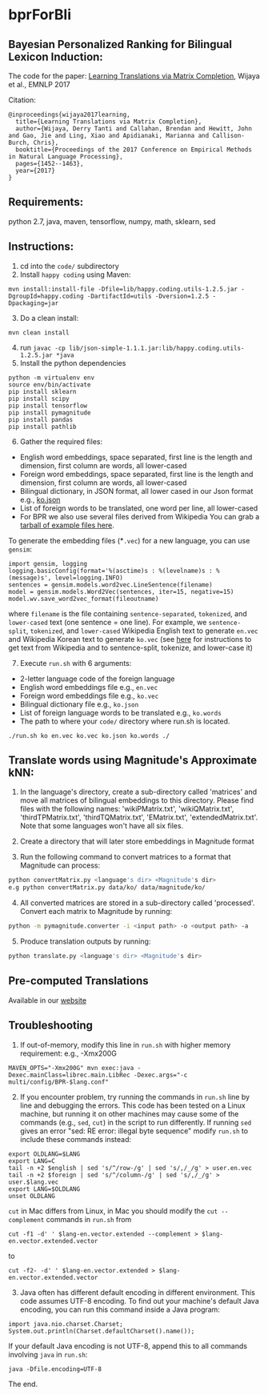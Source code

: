 # bprForBli
## Bayesian Personalized Ranking for Bilingual Lexicon Induction:

The code for the paper: [Learning Translations via Matrix Completion](https://www.seas.upenn.edu/~derry/bpr.pdf), Wijaya et al., EMNLP 2017

Citation:

```
@inproceedings{wijaya2017learning,
  title={Learning Translations via Matrix Completion},
  author={Wijaya, Derry Tanti and Callahan, Brendan and Hewitt, John and Gao, Jie and Ling, Xiao and Apidianaki, Marianna and Callison-Burch, Chris},
  booktitle={Proceedings of the 2017 Conference on Empirical Methods in Natural Language Processing},
  pages={1452--1463},
  year={2017}
}
```

## Requirements:

python 2.7, java, maven, tensorflow, numpy, math, sklearn, sed

## Instructions:
1. cd into the `code/` subdirectory
2. Install `happy coding` using Maven:
```
mvn install:install-file -Dfile=lib/happy.coding.utils-1.2.5.jar -DgroupId=happy.coding -DartifactId=utils -Dversion=1.2.5 -Dpackaging=jar
```
3. Do a clean install: 
```
mvn clean install
```
4. run `javac -cp lib/json-simple-1.1.1.jar:lib/happy.coding.utils-1.2.5.jar *java`
5. Install the python dependencies 
```
python -m virtualenv env
source env/bin/activate
pip install sklearn
pip install scipy
pip install tensorflow
pip install pymagnitude
pip install pandas
pip install pathlib
```
6. Gather the required files:
* English word embeddings, space separated, first line is the length and dimension, first column are words, all lower-cased
* Foreign word embeddings, space separated, first line is the length and dimension, first column are words, all lower-cased
* Bilingual dictionary, in JSON format, all lower cased in our Json format e.g., [ko.json](https://www.seas.upenn.edu/~derry/ko.json)
* List of foreign words to be translated, one word per line, all lower-cased 
* For BPR we also use several files derived from Wikipedia 
You can grab a [tarball of example files here](https://cis.upenn.edu/~ccb/data/emnlp-2017/data.tar.gz).

To generate the embedding files (\*`.vec`) for a new language, you can use `gensim`: 
```
import gensim, logging
logging.basicConfig(format='%(asctime)s : %(levelname)s : %(message)s', level=logging.INFO)
sentences = gensim.models.word2vec.LineSentence(filename)
model = gensim.models.Word2Vec(sentences, iter=15, negative=15)
model.wv.save_word2vec_format(fileoutname)
```
where `filename` is the file containing `sentence-separated`, `tokenized`, and `lower-cased` text (one sentence = one line). For example, we `sentence-split`, `tokenized`, and `lower-cased` Wikipedia English text to generate `en.vec` and Wikipedia Korean text to generate `ko.vec` (see [here](Wikipedia/README.md) for instructions to get text from Wikipedia and to sentence-split, tokenize, and lower-case it)

7. Execute `run.sh` with 6 arguments: 
* 2-letter language code of the foreign language
* English word embeddings file e.g., `en.vec`
* Foreign word embeddings file e.g., `ko.vec`
* Bilingual dictionary file e.g., `ko.json`
* List of foreign language words to be translated e.g., `ko.words`
* The path to where your `code/` directory where run.sh is located.
```
./run.sh ko en.vec ko.vec ko.json ko.words ./
```
## Translate words using Magnitude's Approximate kNN:
1. In the language's directory, create a sub-directory called 'matrices' and move all matrices of bilingual embeddings to this directory. Please find files with the following names: 'wikiPMatrix.txt', 'wikiQMatrix.txt', 'thirdTPMatrix.txt', 'thirdTQMatrix.txt', 'EMatrix.txt', 'extendedMatrix.txt'. Note that some languages won't have all six files.

2. Create a directory that will later store embeddings in Magnitude format

3. Run the following command to convert matrices to a format that Magnitude can process:
```bash
python convertMatrix.py <language's dir> <Magnitude's dir>
e.g python convertMatrix.py data/ko/ data/magnitude/ko/
```
4. All converted matrices are stored in a sub-directory called 'processed'. Convert each matrix to Magnitude by running:
```bash
python -m pymagnitude.converter -i <input path> -o <output path> -a 
```
5. Produce translation outputs by running:
```bash
python translate.py <language's dir> <Magnitude's dir>
```

## Pre-computed Translations
Available in our [website](https://www.seas.upenn.edu/~derry/translations.html) 

## Troubleshooting
1. If out-of-memory, modify this line in `run.sh` with higher memory requirement: e.g., -Xmx200G
```
MAVEN_OPTS="-Xmx200G" mvn exec:java -Dexec.mainClass=librec.main.LibRec -Dexec.args="-c multi/config/BPR-$lang.conf"
```
2. If you encounter problem, try running the commands in `run.sh` line by line and debugging the errors. This code has been tested on a Linux machine, but running it on other machines may cause some of the commands (e.g., `sed`, `cut`) in the script to run differently. If running `sed` gives an error "sed: RE error: illegal byte sequence" modify `run.sh` to include these commands instead:
```
export OLDLANG=$LANG
export LANG=C
tail -n +2 $english | sed 's/^/row-/g' | sed 's/,/_/g' > user.en.vec
tail -n +2 $foreign | sed 's/^/column-/g' | sed 's/,/_/g' > user.$lang.vec
export LANG=$OLDLANG
unset OLDLANG
```
`cut` in Mac differs from Linux, in Mac you should modify the `cut --complement` commands in `run.sh` from
```
cut -f1 -d' ' $lang-en.vector.extended --complement > $lang-en.vector.extended.vector
```
to
```
cut -f2- -d' ' $lang-en.vector.extended > $lang-en.vector.extended.vector
```

3. Java often has different default encoding in different environment. This code assumes UTF-8 encoding. To find out your machine's default Java encoding, you can run this command inside a Java program:
```
import java.nio.charset.Charset;
System.out.println(Charset.defaultCharset().name());
```
If your default Java encoding is not UTF-8, append this to all commands involving `java` in `run.sh`:
```
java -Dfile.encoding=UTF-8 
```

The end.